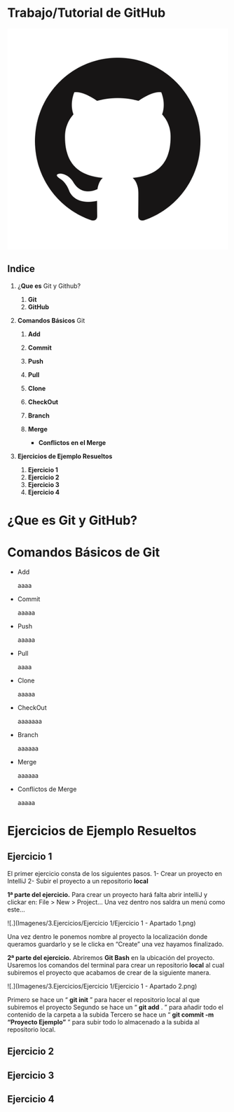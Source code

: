 # Trabajo/Tutorial de GitHub

![.](Imagenes\Logo1.png)

## Indice

 1. ¿**Que es** Git y Github?
    1. **Git**
    2. **GitHub**
    
2.  **Comandos Básicos** Git
    1. **Add**

    2. **Commit**

    3. **Push**

    4. **Pull**

    5. **Clone**

    6. **CheckOut**

    7. **Branch**

    8. **Merge**

       - **Conflictos en el Merge**

 3. **Ejercicios de Ejemplo Resueltos**
    1. **Ejercicio 1**
    2. **Ejercicio 2**
    3. **Ejercicio 3**
    4. **Ejercicio 4**

¿Que es Git y GitHub? 
===



Comandos Básicos de Git
===
 - Add
 
    aaaa
 
 - Commit
 
    aaaaa
 
 - Push
 
    aaaaa
 
 - Pull
 
    aaaa
 
 - Clone
 
    aaaaa

 - CheckOut
 
    aaaaaaa

 - Branch
 
   aaaaaa

 - Merge
 
   aaaaaa

 - Conflictos de Merge
    
   aaaaa
   
Ejercicios de Ejemplo Resueltos
===

Ejercicio 1
---
El primer ejercicio consta de los siguientes pasos.
	1- Crear un proyecto en IntelliJ
	2- Subir el proyecto a un repositorio **local**

**1ª parte del ejercicio.**
Para crear un proyecto hará falta abrir intelliJ y clickar en: File > New > Project…
Una vez dentro nos saldra un menú como este...

![.](Imagenes/3.Ejercicios/Ejercicio 1/Ejercicio 1 - Apartado 1.png)

Una vez dentro le ponemos nombre al proyecto la localización donde queramos guardarlo y se le clicka en “Create” una vez hayamos finalizado.

**2ª parte del ejercicio.**
Abriremos **Git Bash** en la ubicación del proyecto.
Usaremos los comandos del terminal para crear un repositorio **local** al cual subiremos  el proyecto que acabamos de crear de la siguiente manera.

![.](Imagenes/3.Ejercicios/Ejercicio 1/Ejercicio 1 - Apartado 2.png)

Primero se hace un “ **git init** ” para hacer el repositorio local al que subiremos el proyecto
Segundo se hace un “ **git add** . ” para añadir todo el contenido de la carpeta a la subida
Tercero se hace un “ **git commit -m “Proyecto Ejemplo”** ” para subir todo lo almacenado a la subida al repositorio local.



Ejercicio 2
---



Ejercicio 3
---



Ejercicio 4
---


